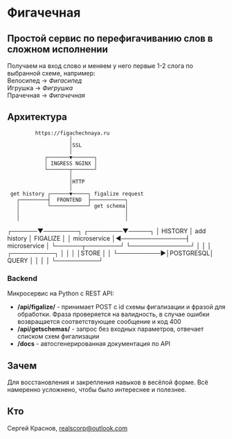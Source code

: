 # Фигачечная
## Простой сервис по перефигачиванию слов в сложном исполнении
Получаем на вход слово и меняем у него первые 1-2 слога по выбранной схеме, например:  
Велосипед -> *Фигасипед*  
Игрушка -> *Фигрушка*  
Прачечная -> *Фигачечная*  
## Архитектура
             https://figachechnaya.ru
                        │
                        │SSL
                        │
                ┌───────▼───────┐
                │ INGRESS NGINX │
                └───────┬───────┘
                        │
                        │HTTP
                        │
     get history ┌──────▼─────┐ figalize request
       ┌─────────┤  FRONTEND  ├───────────┐
       │         └────────────┘ get schema│
       │                                  │
       │                                  │
┌──────▼────────┐                ┌────────▼─────┐
│    HISTORY    │   add history  │   FIGALIZE   │
│  microservice │◄───────────────┤ microservice │
└──────┬────────┘                └──────────────┘
       │
       │
       │           ┌──────────┐
       │           │          │
       │STORE      │          │
       └──────────►│POSTGRESQL│
        QUERY      │          │
                   │          │
                   └──────────┘
### Backend
Микросервис на Python с REST API:
- **/api/figalize/** - принимает POST с id схемы фигализации и фразой для обработки. Фраза проверяется на валидность, в случае ошибки возвращается соответствующее сообщение и код 400
- **/api/getschemas/** - запрос без входных параметров, отвечает списком схем фигализации
- **/docs** - автосгенерированная документация по API
## Зачем
Для восстановления и закрепления навыков в весёлой форме. Всё намеренно усложнено, чтобы было интереснее и полезнее.
## Кто
Сергей Краснов, realscorp@outlook.com